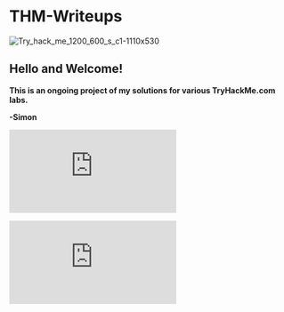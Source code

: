 # THM-Writeups

![Try_hack_me_1200_600_s_c1-1110x530](https://user-images.githubusercontent.com/90977933/134010468-93f63718-1ea5-4628-afab-1aea3f5a91d3.png)

## Hello and Welcome!

**This is an ongoing project of my solutions for various TryHackMe.com labs.**

**-Simon**

![Simple_CTF_Writeup](https://github.com/simonmoseley/THM-Writeups/blob/080d9ec03b614ed32b34c9ee6b4bce03fb13f875/Simple_CTF/SimpleCTF.md) 

![Pickle_Rick_Writeup](https://github.com/simonmoseley/THM-Writeups/blob/080d9ec03b614ed32b34c9ee6b4bce03fb13f875/pickleRick/Pickle_Rick_WriteUp.md)
